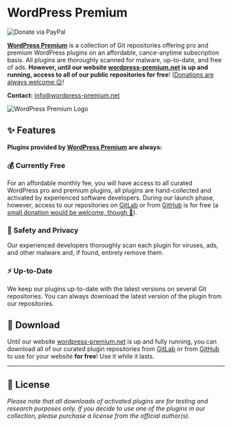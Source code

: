 # WordPress Premium

![Donate via PayPal](https://img.shields.io/badge/Donate-PayPal-blue?style=orange&color=green&link=https://www.paypal.com/paypalme/thaikolja/10)

**[WordPress Premium](https://www.wordpress-premium.net)** is a collection of Git repositories offering pro and premium WordPress plugins on an affordable, cance-anytime subscription basis. All plugins are thoroughly scanned for malware, up-to-date, and free of ads. **However, until our website [wordpress-premium.net](https://www.wordpress-premium.net) is up and running, access to all of our public repositories for free**! ([Donations are always welcome 😉](https://www.paypal.com/paypalme/thaikolja/10)!

**Contact:** info@wordpress-premium.net

![<a href="https://www.wordpress-premium.met" target="_blank">WordPress Premium Logo</a>](https://i.imgur.com/53CG2w0.png)

## ✨ Features

**Plugins provided by [WordPress Premium](https://www.wordpress-premium.net) are always:**

### 💰 Currently Free

For an affordable monthly fee, you will have access to all curated WordPress pro and premium plugins, all plugins are hand-collected and activated by experienced software developers. During our launch phase, however, access to our repositories on [GitLab](https://gitlab.com/wordpress-premium/) or from [GitHub](https://github.com/wordpress-premium/) is for free (a [small donation would be welcome, though 🤤](https://www.paypal.com/paypalme/thaikolja/10)).

### 🛟 Safety and Privacy

Our experienced developers thoroughly scan each plugin for viruses, ads, and other malware and, if found, entirely remove them.

### ⚡️ Up-to-Date

We keep our plugins up-to-date with the latest versions on several Git repositories. You can always download the latest version of the plugin from our repositories.

## 💾 Download

Until our website [wordpress-premium.net](https://www.wordpress-premium.net) is up and fully running, you can download all of our curated plugin repositories from [GitLab](https://gitlab.com/wordpress-premium/) or from [GitHub](https://github.com/wordpress-premium/) to use for your website **for free**! Use it while it lasts.

---

## 📜 License

*Please note that all downloads of activated plugins are for testing and research purposes only. If you decide to use one of the plugins in our collection, please purchase a license from the official author(s).*
